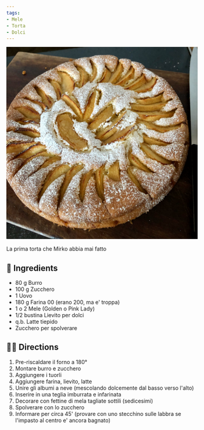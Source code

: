 ```yaml
---
tags:
- Mele
- Torta
- Dolci
---
```


![](../images/torta-di-mele.jpeg)

La prima torta che Mirko abbia mai fatto

## 🧾 Ingredients

- 80 g Burro
- 100 g Zucchero
- 1 Uovo
- 180 g Farina 00 (erano 200, ma e' troppa)
- 1 o 2 Mele (Golden o Pink Lady)
- 1/2 bustina Lievito per dolci
- q.b. Latte tiepido
- Zucchero per spolverare

## 👩‍🍳 Directions

1. Pre-riscaldare il forno a 180°
2. Montare burro e zucchero
3. Aggiungere i tuorli
4. Aggiungere farina, lievito, latte
5. Unire gli albumi a neve (mescolando dolcemente dal basso verso l'alto)
6. Inserire in una teglia imburrata e infarinata
7. Decorare con fettine di mela tagliate sottili (sedicesimi)
8. Spolverare con lo zucchero
9. Informare per circa 45' (provare con uno stecchino sulle labbra se l'impasto al centro e' ancora bagnato)
